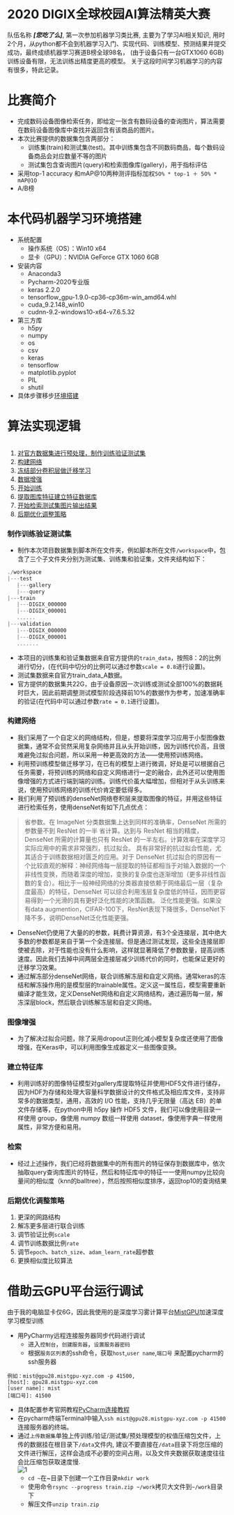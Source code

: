 2020 DIGIX全球校园AI算法精英大赛
=================================
队伍名称 ***[您吃了么]***, 第一次参加机器学习类比赛, 主要为了学习AI相关知识, 
用时2个月，从python都不会到机器学习入门、实现代码、训练模型、预测结果并提交成功，最终成绩机器学习赛道B榜全球98名，
(由于设备只有一台GTX1060 6GB)训练设备有限，无法训练出精度更高的模型。
关于这段时间学习机器学习的内容有很多，特此记录。

比赛简介
========
* 完成数码设备图像检索任务，即给定一张含有数码设备的查询图片，算法需要在数码设备图像库中查找并返回含有该商品的图片。
* 本次比赛提供的数据集包含两部分：  
	* 训练集(train)和测试集(test)。其中训练集包含不同数码商品，每个数码设备商品会对应数量不等的图片
	* 测试集包含查询图片(query)和检索图像库(gallery)，用于指标评估  
* 采用top-1 accuracy 和mAP@10两种测评指标加权`𝟧𝟢% * 𝚝𝚘𝚙-𝟷 ＋ 𝟧𝟢% * 𝚖𝖠𝖯@𝟷𝟢`  
* A/B榜  

本代码机器学习环境搭建
=======================
* 系统配置
	* 操作系统（OS）：Win10 x64
	* 显卡（GPU）：NVIDIA GeForce GTX 1060 6GB
* 安装内容
	* Anaconda3
	* Pycharm-2020专业版
	* keras 2.2.0
	* tensorflow_gpu-1.9.0-cp36-cp36m-win_amd64.whl
	* cuda_9.2.148_win10
	* cudnn-9.2-windows10-x64-v7.6.5.32  
* 第三方库
	* h5py  
	* numpy  
	* os  
	* csv  
	* keras  
	* tensorflow  
	* matplotlib.pyplot  
	* PIL  
	* shutil  
* 具体步骤移步[环境搭建](https://github.com/liuwentao1992/HuaweiDIGIX-2020/blob/master/%E9%85%8D%E7%BD%AE.md)

算法实现逻辑
==============
![]()
1. [对官方数据集进行预处理，制作训练验证测试集](#制作训练验证测试集)
2. [构建网络](#构建网络)
3. [冻结部分卷积层做迁移学习](#)
4. [数据增强](#图像增强)
5. [开始训练](#)
6. [提取图库特征建立特征数据库](#建立特征库)
7. [开始检索测试集图片输出结果](#检索)
8. [后期优化调整策略](#后期优化调整策略)

### 制作训练验证测试集
* 制作本次项目数据集到脚本所在文件夹，例如脚本所在文件`/workspace`中，包含了三个子文件夹分别为测试集、训练集和验证集，文件夹结构如下：
```cpp
./workspace  
|---test
   |---gallery
   |---query
|---train
   |---DIGIX_000000
   |---DIGIX_000001
   ......
|---validation
   |---DIGIX_000000
   |---DIGIX_000001
   .......
```

* 本项目的训练集和验证集数据来自官方提供的`train_data`，按照8：2的比例进行切分，(在代码中切分的比例可以通过参数`scale = 0.8`进行设置)。
* 测试集数据来自官方train_data_A数据。
* 官方提供的数据集共22G，由于设备原因一次训练或测试全部100%的数据耗时巨大，因此前期调整测试模型阶段选择前10%的数据作为参考，加速准确率的验证(在代码中可以通过参数`rate = 0.1`进行设置)。

### 构建网络
* 我们采用了一个自定义的网络结构，但是，想要将深度学习应用于小型图像数据集，通常不会贸然采用复杂网络并且从头开始训练，因为训练代价高，且很难避免过拟合问题，所以采用一种更高效的方法——使用预训练网络。
* 利用预训练模型做迁移学习，在已有的模型上进行微调，好处是可以根据自己任务需要，将预训练的网络和自定义网络进行一定的融合，此外还可以使用图像增强的方式进行端到端的训练。训练代价虽大幅增加，但相对于从头训练来说，使用预训练网络的训练代价肯定要低得多。
* 我们利用了预训练的denseNet网络卷积层来提取图像的特征，并用这些特征进行检索任务，使用denseNet有如下几点优点：

> 省参数。在 ImageNet 分类数据集上达到同样的准确率，DenseNet 所需的参数量不到 ResNet 的一半
> 省计算。达到与 ResNet 相当的精度，DenseNet 所需的计算量也只有 ResNet 的一半左右。计算效率在深度学习实际应用中的需求非常强烈，抗过拟合。
> 具有非常好的抗过拟合性能，尤其适合于训练数据相对匮乏的应用。对于 DenseNet 抗过拟合的原因有一个比较直观的解释：神经网络每一层提取的特征都相当于对输入数据的一个非线性变换，而随着深度的增加，变换的复杂度也逐渐增加（更多非线性函数的复合）。相比于一般神经网络的分类器直接依赖于网络最后一层（复杂度最高）的特征，DenseNet 可以综合利用浅层复杂度低的特征，因而更容易得到一个光滑的具有更好泛化性能的决策函数。
> 泛化性能更强。如果没有data augmention，CIFAR-100下，ResNet表现下降很多，DenseNet下降不多，说明DenseNet泛化性能更强。

* DenseNet仍使用了大量的的参数，耗费计算资源，有3个全连接层，其中绝大多数的参数都是来自于第一个全连接层。但是通过测试发现，这些全连接层即使被去除，对于性能也没有什么影响，这样就显著降低了参数数量，提高训练速度。因此我们去掉中间两层全连接层减少训练代价的同时，也能保证更好的迁移学习效果。
* 通过解冻部分denseNet网络，联合训练解冻层和自定义网络。通常keras的冻结和解冻操作用的是模型层的trainable属性。定义这一属性后，模型需要重新编译才能生效，定义DenseNet网络和自定义网络结构，通过遍历每一层，解冻深层block，然后联合训练解冻层和自定义网络。

### 图像增强
* 为了解决过拟合问题，除了采用dropout正则化减小模型复杂度还使用了图像增强，在Keras中，可以利用图像生成器定义一些图像变换。

### 建立特征库
* 利用训练好的图像特征模型对gallery库提取特征并使用HDF5文件进行储存，因为HDF为存储和处理大容量科学数据设计的文件格式及相应库文件，支持非常多的数据类型，通用，高效的 I/O 性能，支持几乎无限量（高达 EB）的单文件存储等，在python中用 h5py 操作 HDF5 文件，我们可以像使用目录一样使用 group，像使用 numpy 数组一样使用 dataset，像使用字典一样使用属性，非常方便和易用。

### 检索
* 经过上述操作，我们已经将数据集中的所有图片的特征保存到数据库中，依次抽取query查询库图片的特征，然后和特征库中的特征一一使用numpy比较向量间的相似度（knn的balltree），然后按照相似度排序，返回top10的查询结果

### 后期优化调整策略
1. 更深的网路结构
2. 解冻更多层进行联合训练
3. 调节验证比例`scale`
4. 调节训练数据比例`rate`
5. 调节`epoch`、`batch_size`、`adam_learn_rate`超参数
6. 更换相似度比较算法


借助云GPU平台运行调试
======================
由于我的电脑显卡仅6G，因此我使用的是深度学习雾计算平台[MistGPU](https://mistgpu.com/)加速深度学习模型训练
* 用PyCharmy远程连接服务器同步代码进行调试  
	* 进入`控制台`，`创建服务器`，`设置服务器密码`  
	* 根据`服务区列表`的ssh命令，获取`host`,`user name`,`端口号` 来配置pycharm的ssh服务器    

```	
例如：mist@gpu28.mistgpu-xyz.com -p 41500,   
[host]: gpu28.mistgpu-xyz.com  
[user name]: mist  
[端口号]: 41500  
```   

* 具体配置参考官网教程[PyCharm连接教程](http://blog.mistgpu.com/2020/04/08/PyCharm%E8%BF%9E%E6%8E%A5%E6%95%99%E7%A8%8B/)
* 在pycharm终端Terminal中输入`ssh mist@gpu28.mistgpu-xyz.com -p 41500`连接服务器的终端。
* 通过`上传数据集`单独上传训练/验证/测试集/预处理模型的权值压缩包文件，上传的数据挂在根目录下`/data`文件内,
	建议不要直接在`/data`目录下将您压缩的文件进行解压，这样会造成不必要的空间占用，以及文件夹数据获取速度往往会比压缩包获取速度慢.  
	![1](https://github.com/liuwentao1992/HuaweiDIGIX-2020/blob/master/github%E5%9B%BE%E7%89%87/train_test_validation.png)
	* `cd ~`在~目录下创建一个工作目录`mkdir work`
	* 使用命令`rsync --progress train.zip ~/work`拷贝大文件到`~/work`目录下
	* 解压文件`unzip train.zip`






